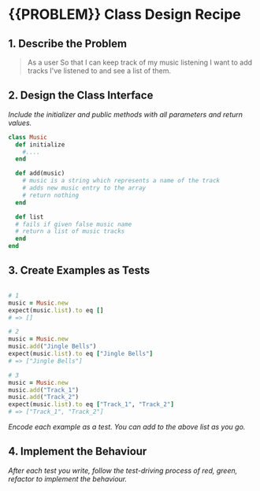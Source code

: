 # {{PROBLEM}} Class Design Recipe

## 1. Describe the Problem
> As a user
> So that I can keep track of my music listening
> I want to add tracks I've listened to and see a list of them.
## 2. Design the Class Interface

_Include the initializer and public methods with all parameters and return values._

```ruby
class Music
  def initialize
    #....
  end

  def add(music)
    # music is a string which represents a name of the track
    # adds new music entry to the array
    # return nothing
  end

  def list
  # fails if given false music name
  # return a list of music tracks
  end
end
```

## 3. Create Examples as Tests

```ruby

# 1
music = Music.new
expect(music.list).to eq []
# => []

# 2
music = Music.new
music.add("Jingle Bells")
expect(music.list).to eq ["Jingle Bells"]
# => ["Jingle Bells"]

# 3 
music = Music.new
music.add("Track_1")
music.add("Track_2")
expect(music.list).to eq ["Track_1", "Track_2"]
# => ["Track_1", "Track_2"]

```

_Encode each example as a test. You can add to the above list as you go._

## 4. Implement the Behaviour

_After each test you write, follow the test-driving process of red, green, refactor to implement the behaviour._